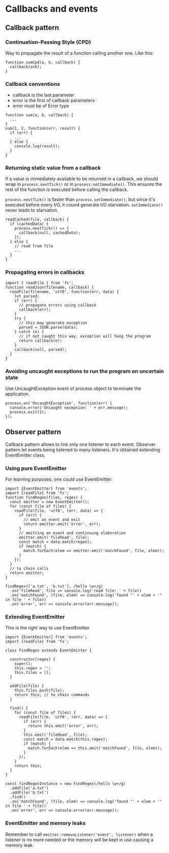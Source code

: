 # Callbacks and events

## Callback pattern

### Continuation-Passing Style (CPD)
Way to propagate the result of a function calling another one. Like this:
```
function sumCpd(a, b, callback) {
  callback(a+b);
}
```

### Callback conventions
- callback is the last parameter
- error is the first of callback parameters
- error must be of Error type
```
function sum(a, b, callback) {
  ...
}
sum(1, 2, function(err, result) {
  if (err) {
    ...
  } else {
    console.log(result);
  }
}
```

### Returning static value from a callback
If a value is immediately available to be returned in a callback, we should wrap in `process.nextTick()` or in `process.setImmediate()`.
This ensures the rest of the function is executed before calling the callback.

`process.nextTick()` is faster than `process.setImmediate()`, but since it's executed before every I/O, it cound generate I/O starvation.
`setImmediate()` never leads to starvation.

```
readCached(file, callback) {
  if (cachedData) {
    process.nextTick(() => {
      callback(null, cachedData);
    });
  } else {
    // read from file
    ...
  }
}
```


### Propagating errors in callbacks
```
import { readFile } from 'fs';
function readJson(filename, callback) {
  readFile(filename, 'utf8', function(err, data) {
    let parsed;
    if (err) {
      // propagate errors using callback
      callback(err);
    }
    try {
      // this may generate exception
      parsed = JSON.parse(data);
    } catch (e) {
      // if not caught this way, exception will hang the program
      return callback(e);
    }
    callback(null, parsed);
  }
}
```

### Avoiding uncaught exceptions to run the program on uncertain state
Use UncaughtException event of process object to terminate the application.
```
process.on('UncaughtException', function(err) {
  console.error('Uncaught exception: ' + err.message);
  process.exit(1);
});
```

## Observer pattern
Callback pattern allows to link only one listener to each event. Observer pattern let events being listened to many listeners.
It's obtained extending EventEmitter class.

### Using pure EventEmitter
For learning purposes, one could use EventEmitter:
```
import {EventEmitter} from 'events';
import {readFile} from 'fs';
function findRegex(files, regex) {
  const emitter = new EventEmitter();
  for (const file of files) {
    readFile(file, 'utf8', (err, data) => {
      if (err) {
        // emit an event and exit
        return emitter.emit('error', err);
      }
      // emitting an event and continuing elaboration
      emitter.emit('fileRead', file);
      const match = data.match(regex);
      if (match) {
        match.forEach(elem => emitter.emit('matchFound', file, elem));
      }
    });
  }
  // to chain calls
  return emitter;
}

findRegex(['a.txt', 'b.txt'], /hello \w+/g)
  .on('fileRead', file => console.log('read file: ' + file))
  .on('matchFound', (file, elem) => console.log('found "' + elem + '" in file ' + file))
  .on('error', err => console.error(err.message));
```

### Extending EventEmitter
This is the right way to use EventEmitter.
```
import {EventEmitter} from 'events';
import {readFile} from 'fs';

class FindRegex extends EventEmitter {

  constructor(regex) {
    super();
    this.regex = '';
    this.files = [];
  }
  
  addFile(file) {
    this.files.push(file);
    return this; // to chain commands
  }
  
  find() {
    for (const file of files) {
      readFile(file, 'utf8', (err, data) => {
        if (err) {
          return this.emit('error', err);
        }
        this.emit('fileRead', file);
        const match = data.match(this.regex);
        if (match) {
          match.forEach(elem => this.emit('matchFound', file, elem));
        }
      });
    }
    return this;
  }
}

const findRegexInstance = new FindRegex(/hello \w+/g)
  .addFile('a.txt')
  .addFile('b.txt')
  .find()
  .on('matchFound', (file, elem) => console.log('found "' + elem + '" in file ' + file))
  .on('error', err => console.error(err.message));
```

### EventEmitter and memory leaks
Remember to call `emitter.removeListener('event', listener)` when a listener is no more needed or the memory will be kept in use causing a memory leak.
